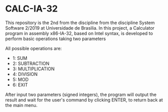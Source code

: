 # CALC-IA-32

This repository is the 2nd from the discipline from the discipline System Software 2/2019 at Universidade de Brasilia. In this project, a Calculator program in assembly x86-IA-32, based on Intel syntax, is developed to perform basic operations taking two parameters

All possible operations are:

- 1: SUM
- 2: SUBTRACTION
- 3: MULTIPLICATION
- 4: DIVISION
- 5: MOD
- 6: EXIT

After input two parameters (signed integers), the program will output the result and wait for the user's command by clicking ENTER, to return back at the main menu.

